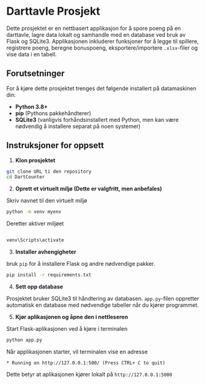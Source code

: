 # Darttavle Prosjekt

Dette prosjektet er en nettbasert applikasjon for å spore poeng på en darttavle, lagre data lokalt og samhandle med en database ved bruk av Flask og SQLite3. Applikasjonen inkluderer funksjoner for å legge til spillere, registrere poeng, beregne bonuspoeng, eksportere/importere `.xlsx`-filer og vise data i en tabell.



## Forutsetninger

For å kjøre dette prosjektet trenges det følgende installert på datamaskinen din:

- **Python 3.8+**
- **pip** (Pythons pakkehåndterer)
- **SQLite3** (vanligvis forhåndsinstallert med Python, men kan være nødvendig å installere separat på noen systemer)

## Instruksjoner for oppsett

1. **Klon prosjektet**

````bash
git clone URL ti den repository
cd DartCounter
````
2. **Oprett et virtuelt miljø (Dette er valgfritt, men anbefales)**

Skriv navnet til den virtuelt miljø 

````bash
python -m venv myenv
````
Deretter aktiver miljøet 
````bash

venv\Scripts\activate  
````
3. **Installer avhengigheter**

bruk `pip` for å installere Flask og andre nødvendige pakker. 
````bash
pip install -r requirements.txt
````
4. **Sett opp database**

Prosjektet bruker SQLite3 til håndtering av databasen. `app.py`-filen oppretter automatisk en database med nødvendige tabeller når du kjører programmet. 

5. **Kjør aplikasjonen og åpne den i nettleseren** 

Start Flask-aplikasjonen ved å kjøre i terminalen
````bash
python app.py 
````
Når applikasjonen starter, vil terminalen vise en adresse
````plaintext
* Running on http://127.0.0.1:500/ (Press CTRL+ C to quit)
````
Dette betyr at aplikasjonen kjører lokalt på `http://127.0.0.1:5000`






